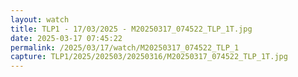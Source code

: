 ```yaml
---
layout: watch
title: TLP1 - 17/03/2025 - M20250317_074522_TLP_1T.jpg
date: 2025-03-17 07:45:22
permalink: /2025/03/17/watch/M20250317_074522_TLP_1
capture: TLP1/2025/202503/20250316/M20250317_074522_TLP_1T.jpg
---
```

